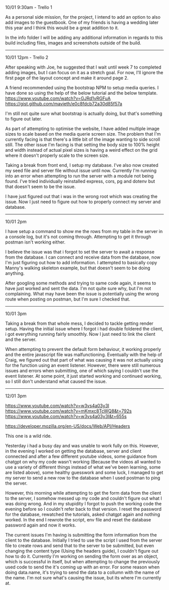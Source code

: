 10/01 9:30am - Trello 1

As a personal side mission, for the project, I intend to add an option to also add images to the guestbook. One of my friends is having a wedding later this year and I think this would be a great addition to it.

In the info folder I will be adding any additional information in regards to this build including files, images and screenshots outside of the build.

---

10/01 12pm - Trello 2

After speaking with Joe, he suggested that I wait until week 7 to completed adding images, but I can focus on it as a stretch goal. For now, I'll ignore the first page of the layout concept and make it around page 2.

A friend recommended using the bootstrap NPM to setup media queries. I have done so using the help of the below tutorial and the below template.
https://www.youtube.com/watch?v=GJRd1yRGFuA
https://gist.github.com/mavieth/e0c8fdcb72a30d85f57a

I'm still not quite sure what bootstrap is actually doing, but that's something to figure out later.

As part of attempting to optimise the website, I have added multiple image sizes to scale based on the media querie screen size. The problem that I'm currently facing is that there's a little bit of the image wanting to side scroll still. The other issue I'm facing is that setting the body size to 100% height and width instead of actual pixel sizes is having a weird effect on the grid where it doesn't properly scale to the screen size.

Taking a break from front end, I setup my database. I've also now created my seed file and server file without issue until now. Currently I'm running into an error when attempting to run the server with a module not being found. I've tried individually reinstalled express, cors, pg and dotenv but that doesn't seem to be the issue.

I have just figured out that i was in the wrong root which was creating the issue. Now I just need to figure out how to properly connect my server and database.

---

10/01 2pm

I have setup a command to show me the rows from my table in the server in a console log, but it's not coming through. Attempting to get it through postman isn't working either.

I believe the issue was that i forgot to set the server to await a response from the database. I can connect and receive data from the database, now I'm just figuring out how to add information. I attempted to basically copy Manny's walking skeleton example, but that doesn't seem to be doing anything.

After googling some methods and trying to same code again, it seems to have just worked and sent the data. I'm not quite sure why, but I'm not complaining. What may have been the issue is potentially using the wrong route when posting on postman, but I'm sure I checked that.

---

10/01 3pm

Taking a break from that whole mess, I decided to tackle getting render setup. Having the initial issue where I forgot i had double foldered the client, i got everything running fairly smoothly. Now I just need to link the client and the server.

When attempting to prevent the default form behaviour, it working properly and the entire javascript file was malfunctioning. Eventually with the help of Craig, we figured out that part of what was causing it was not actually using for the function using an event listener. However, there were still numerous issues and errors when submitting, one of which saying I couldn't use the event listener. At some point, it just started working and continued working, so I still don't understand what caused the issue.

---

12/01 3pm

https://www.youtube.com/watch?v=w3vs4a03y3I
https://www.youtube.com/watch?v=mKmxc8TcWQ8&t=792s
https://www.youtube.com/watch?v=w3vs4a03y3I&t=655s

https://developer.mozilla.org/en-US/docs/Web/API/Headers

This one is a wild ride.

Yesterday i had a busy day and was unable to work fully on this. However, in the evening I worked on getting the database, server and client connected and after a few different youtube videos, some guidance from chatgpt on why my code wasn't working (Because the videos all wanted to use a variety of different things instead of what we've been learning, some are listed above), some healthy guesswork and some luck, I managed to get my server to send a new row to the database when I used postman to ping the server.

However, this morning while attempting to get the form data from the client to the server, I somehow messed up my code and couldn't figure out what I was doing wrong. And in my stupidity I forgot to push the working code the evening before so I couldn't refer back to that version. I reset the password for the database, rewatched the tutorials, asked chatgpt again and nothing worked. In the end I rewrote the script, env file and reset the database password again and now it works.

The current issues I'm having is submitting the form information from the client to the database. Initially I tried to use the script I used from the server file to create rows and send that to the server to be submitted, but even changing the content type (Using the headers guide), I couldn't figure out how to do it. Currently I'm working on sending the form over as an object, which is successful in itself, but when attempting to change the previously used code to send the it's coming up with an error. For some reason when doing data.name, it's trying to send the data to a collumn with the name of the name. I'm not sure what's causing the issue, but its where I'm currently at.
